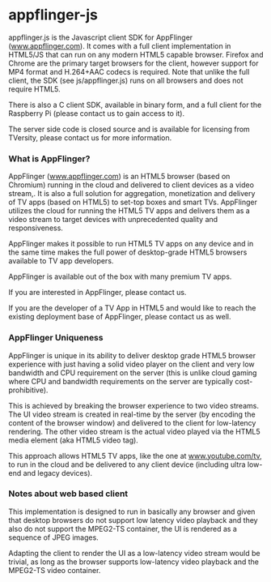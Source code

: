 appflinger-js
=============

appflinger.js is the Javascript client SDK for AppFlinger (www.appflinger.com). It comes with a full client implementation in HTML5/JS that can run on any modern HTML5 capable browser. Firefox and Chrome are the primary target browsers for the client, however support for MP4 format and H.264+AAC codecs is required. Note that unlike the full client, the SDK (see js/appflinger.js) runs on all browsers and does not require HTML5.

There is also a C client SDK, available in binary form, and a full client for the Raspberry Pi (please contact us to gain access to it). 

The server side code is closed source and is available for licensing from TVersity, please contact us for more information.

### What is AppFlinger?

AppFlinger (www.appflinger.com) is an HTML5 browser (based on Chromium) running in the cloud and delivered to client devices as a video stream,. It is also a full solution for aggregation, monetization and delivery of TV apps (based on HTML5) to set-top boxes and smart TVs. AppFlinger utilizes the cloud for running the HTML5 TV apps and delivers them as a video stream to target devices with unprecedented quality and responsiveness.

AppFlinger makes it possible to run HTML5 TV apps on any device and in the same time makes the full power of desktop-grade HTML5 browsers available to TV app developers.

AppFlinger is available out of the box with many premium TV apps.

If you are interested in AppFlinger, please contact us.

If you are the developer of a TV App in HTML5 and would like to reach the existing deployment base of AppFlinger, please contact us as well.

### AppFlinger Uniqueness

AppFlinger is unique in its ability to deliver desktop grade HTML5 browser experience with just having a solid video player on the client and very low bandwidth and CPU requirement on the server (this is unlike cloud gaming where CPU and bandwidth requirements on the server are typically cost-prohibitive).

This is achieved by breaking the browser experience to two video streams. The UI video stream is created in real-time by the server (by encoding the content of the browser window) and delivered to the client for low-latency rendering. The other video stream is the actual video played via the HTML5 media element (aka HTML5 video tag).

This approach allows HTML5 TV apps, like the one at www.youtube.com/tv, to run in the cloud and be delivered to any client device (including ultra low-end and legacy devices).

### Notes about web based client

This implementation is designed to run in basically any browser and given that desktop browsers do not support low latency video playback and they also do not support the MPEG2-TS container, the UI is rendered as a sequence of JPEG images.

Adapting the client to render the UI as a low-latency video stream would be trivial, as long as the browser supports low-latency video playback and the MPEG2-TS video container.
